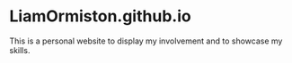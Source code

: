 # LiamOrmiston.github.io
This is a personal website to display my involvement and to showcase my skills.
